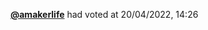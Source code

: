  <a href=https://github.com/amakerlife><strong>@amakerlife</strong></a>  had voted  at 20/04/2022, 14:26 
